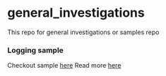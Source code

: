 # general_investigations
This repo for general investigations or samples repo

### Logging sample 
Checkout sample  [here](./loggerAPP)
Read more [here](./loggerAPP/README.md)

